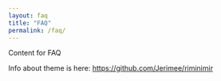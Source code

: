 ```yaml
---
layout: faq
title: "FAQ"
permalink: /faq/
---
```


Content for FAQ

Info about theme is here: https://github.com/Jerimee/riminimir